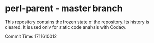 # perl-parent - master branch

This repository contains the frozen state of the repository.
Its history is cleared. It is used only for static code
analysis with Codacy.

Commit Time: 1711610012